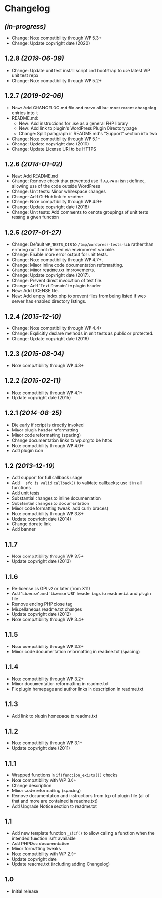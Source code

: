 # Changelog

## _(in-progress)_
* Change: Note compatibility through WP 5.3+
* Change: Update copyright date (2020)

## 1.2.8 _(2019-06-09)_
* Change: Update unit test install script and bootstrap to use latest WP unit test repo
* Change: Note compatibility through WP 5.2+

## 1.2.7 _(2019-02-06)_
* New: Add CHANGELOG.md file and move all but most recent changelog entries into it
* README.md:
    * New: Add instructions for use as a general PHP library
    * New: Add link to plugin's WordPress Plugin Directory page
    * Change: Split paragraph in README.md's "Support" section into two
* Change: Note compatibility through WP 5.1+
* Change: Update copyright date (2019)
* Change: Update License URI to be HTTPS

## 1.2.6 _(2018-01-02)_
* New: Add README.md
* Change: Remove check that prevented use if `ABSPATH` isn't defined, allowing use of the code outside WordPress
* Change: Unit tests: Minor whitespace changes
* Change: Add GitHub link to readme
* Change: Note compatibility through WP 4.9+
* Change: Update copyright date (2018)
* Change: Unit tests: Add comments to denote groupings of unit tests testing a given function

## 1.2.5 _(2017-01-27)_
* Change: Default `WP_TESTS_DIR` to `/tmp/wordpress-tests-lib` rather than erroring out if not defined via environment variable.
* Change: Enable more error output for unit tests.
* Change: Note compatibility through WP 4.7+.
* Change: Minor inline code documentation reformatting.
* Change: Minor readme.txt improvements.
* Change: Update copyright date (2017).
* Change: Prevent direct invocation of test file.
* Change: Add 'Text Domain' to plugin header.
* New: Add LICENSE file.
* New: Add empty index.php to prevent files from being listed if web server has enabled directory listings.

## 1.2.4 _(2015-12-10)_
* Change: Note compatibility through WP 4.4+
* Change: Explicitly declare methods in unit tests as public or protected.
* Change: Update copyright date (2016)

## 1.2.3 _(2015-08-04)_
* Note compatibility through WP 4.3+

## 1.2.2 _(2015-02-11)_
* Note compatibility through WP 4.1+
* Update copyright date (2015)

## 1.2.1 _(2014-08-25)_
* Die early if script is directly invoked
* Minor plugin header reformatting
* Minor code reformatting (spacing)
* Change documentation links to wp.org to be https
* Note compatibility through WP 4.0+
* Add plugin icon

## 1.2 _(2013-12-19)_
* Add support for full callback usage
* Add `__sfc_is_valid_callback()` to validate callbacks; use it in all functions
* Add unit tests
* Substantial changes to inline documentation
* Substantial changes to documentation
* Minor code formatting tweak (add curly braces)
* Note compatibility through WP 3.8+
* Update copyright date (2014)
* Change donate link
* Add banner

## 1.1.7
* Note compatibility through WP 3.5+
* Update copyright date (2013)

## 1.1.6
* Re-license as GPLv2 or later (from X11)
* Add 'License' and 'License URI' header tags to readme.txt and plugin file
* Remove ending PHP close tag
* Miscellaneous readme.txt changes
* Update copyright date (2012)
* Note compatibility through WP 3.4+

## 1.1.5
* Note compatibility through WP 3.3+
* Minor code documentation reformatting in readme.txt (spacing)

## 1.1.4
* Note compatibility through WP 3.2+
* Minor documentation reformatting in readme.txt
* Fix plugin homepage and author links in description in readme.txt

## 1.1.3
* Add link to plugin homepage to readme.txt

## 1.1.2
* Note compatibility through WP 3.1+
* Update copyright date (2011)

## 1.1.1
* Wrapped functions in `if(function_exists())` checks
* Note compatibility with WP 3.0+
* Change description
* Minor code reformatting (spacing)
* Remove documentation and instructions from top of plugin file (all of that and more are contained in readme.txt)
* Add Upgrade Notice section to readme.txt

## 1.1
* Add new template function `_sfcf()` to allow calling a function when the intended function isn't available
* Add PHPDoc documentation
* Minor formatting tweaks
* Note compatibility with WP 2.9+
* Update copyright date
* Update readme.txt (including adding Changelog)

## 1.0
* Initial release
